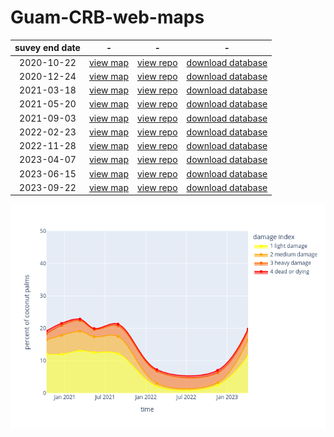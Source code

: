 # Guam-CRB-web-maps

suvey end date | - | - | -
:---: | :---: | :---: | :---:
2020-10-22 | [view map](https://aubreymoore.github.io/new-crb-damage-map) | [view repo](https://github.com/aubreymoore/new-crb-damage-map) | [download database](https://github.com/aubreymoore/new-crb-damage-map/raw/main/original-map/Guam01.db)
2020-12-24 | [view map](https://aubreymoore.github.io/Guam-CRB-damage-map-2020-12/webmap/v1) | [view repo](https://github.com/aubreymoore/Guam-CRB-damage-map-2020-12) | [download database](https://github.com/aubreymoore/Guam-CRB-damage-map-2020-12/raw/main/Guam02.db)
2021-03-18 | [view map](https://aubreymoore.github.io/Guam-CRB-Damage-Map-2021-03) | [view repo](https://github.com/aubreymoore/Guam-CRB-damage-map-2021-03) | [download database](https://github.com/aubreymoore/Guam-CRB-Damage-Map-2021-03/blob/main/Guam03.zip)
2021-05-20 | [view map](https://aubreymoore.github.io/Guam-CRB-Damage-Map-2021-05/webmap) | [view repo](https://github.com/aubreymoore/Guam-CRB-Damage-Map-2021-05) | [download database](https://github.com/aubreymoore/Guam-CRB-Damage-Map-2021-05/raw/main/Guam04.db)
2021-09-03 | [view map](https://aubreymoore.github.io/Guam-CRB-Damage-Map-20021-09/webmap) | [view repo](https://github.com/aubreymoore/Guam-CRB-Damage-Map-20021-09) | [download database](https://github.com/aubreymoore/Guam-CRB-Damage-Map-20021-09/raw/main/crb-damage-2021-09.db)
2022-02-23 | [view map](https://aubreymoore.github.io/Guam-CRB-Damage-Map-2022-02/webmap/#11/13.4483/144.7860) | [view repo](https://github.com/aubreymoore/Guam-CRB-Damage-Map-2022-02) | [download database](https://github.com/aubreymoore/Guam-CRB-Damage-Map-2022-02/raw/main/Guam-CRB-Damage-Map-2022-02.db)
2022-11-28 | [view map](https://aubreymoore.github.io/Guam-CRB-Damage-Map-2022-11/webmap/#11/13.4483/144.7860) | [view repo](https://github.com/aubreymoore/Guam-CRB-Damage-Map-2022-11) | [download database](https://github.com/aubreymoore/Guam-CRB-Damage-Map-2022-11/raw/main/output/Guam07.db)
2023-04-07 | [view map](https://aubreymoore.github.io/Guam-CRB-Damage-Map-2023-04/webmap/#11/13.4483/144.7860) | [view repo](https://github.com/aubreymoore/Guam-CRB-Damage-Map-2023-04) | [download database](https://github.com/aubreymoore/Guam-CRB-Damage-Map-2023-04/raw/main/output/results.db)
2023-06-15 | [view map](https://aubreymoore.github.io/aubreymoore-Guam-CRB-Damage-Map-2023-06/webmap/#11/13.4483/144.7860) | [view repo](https://github.com/aubreymoore/Guam-CRB-Damage-Map-2023-06) | [download database](https://github.com/aubreymoore/Guam-CRB-Damage-Map-2023-06/raw/main/output/results.db)
2023-09-22 | [view map](https://aubreymoore.github.io/Guam-CRB-Damage-Map-2023-09/webmap/#11/13.4483/144.7860) | [view repo](https://github.com/aubreymoore/Guam-CRB-Damage-Map-2023-09) | [download database](https://github.com/aubreymoore/Guam-CRB-Damage-Map-2023-09/raw/main/output/results.db)

![plot](timeline-plot/timeline.png)

